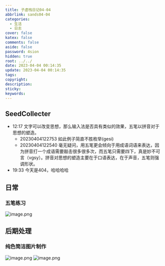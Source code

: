```yaml
---
title: 子虚栈日记04-04
abbrlink: sands04-04
categories:
  - 生活
  - 日志
cover: false
katex: false
comments: false
aside: false
password: 4sion
hidden: true
root: ../../
date: 2023-04-04 00:14:35
update: 2023-04-04 00:14:35
tags:
copyright:
description:
sticky:
keywords:
---
```


## SeedCollecter
- 12:17 文字可以改变思想，那么输入法是否具有类似的效果，五笔以拼音对于思想的塑造。
    - 20230404122753 如此例子简直不胜枚举(gesi)
    - 20230404122540 毫无疑问，用五笔更会倾向于用成语词语来表达，因为拼音打一个成语需要敲击很多很多次，而五笔只需要四下，真是妙不可言（vgsy）。拼音对思想的塑造主要在于口语表达，在于声音，五笔则强调形状。
- 19:33 今天是404，哈哈哈哈


## 日常
### 五笔练习
![image.png](https://pic.si-on.top/2023/04/20230404123112.png)
## 后期处理
### 纯色简洁图片制作
![image.png](https://pic.si-on.top/2023/04/20230404164538.png)
![image.png](https://pic.si-on.top/2023/04/20230404164557.png)
